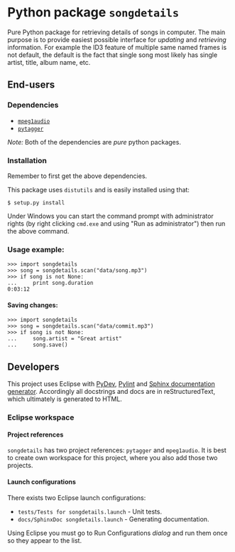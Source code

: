 Python package ``songdetails`` 
==============================

Pure Python package for retrieving details of songs in computer. The main 
purpose is to provide easiest possible interface for *updating* and *retrieving*
information. For example the ID3 feature of multiple same named frames is not
default, the default is the fact that single song most likely has single artist,
title, album name, etc.

End-users
---------

### Dependencies

* [`mpeg1audio`](http://github.com/Ciantic/mpeg1audio/)
* [`pytagger`](http://github.com/scy/pytagger/)

*Note:* Both of the dependencies are *pure* python packages.

### Installation

Remember to first get the above dependencies.

This package uses `distutils` and is easily installed using that:

	$ setup.py install
	
Under Windows you can start the command prompt with administrator rights (by 
right clicking `cmd.exe` and using "Run as administrator") then run the above 
command.
	
### Usage example:

    >>> import songdetails
    >>> song = songdetails.scan("data/song.mp3")
    >>> if song is not None:
    ...     print song.duration
    0:03:12

#### Saving changes:

    >>> import songdetails
    >>> song = songdetails.scan("data/commit.mp3")
    >>> if song is not None:
    ...     song.artist = "Great artist"
    ...     song.save()

Developers
----------

This project uses Eclipse with [PyDev](http://pydev.sourceforge.net/), [Pylint](http://www.logilab.org/857) and [Sphinx documentation generator](http://sphinx.pocoo.org/). Accordingly all docstrings and docs are in reStructuredText, which ultimately is generated to HTML.

### Eclipse workspace

#### Project references

`songdetails` has two project references: `pytagger` and `mpeg1audio`. It is best to create own workspace for this project, where you also add those two projects.

#### Launch configurations

There exists two Eclipse launch configurations:

 * `tests/Tests for songdetails.launch` - Unit tests.
 * `docs/SphinxDoc songdetails.launch` - Generating documentation.

Using Eclipse you must go to Run Configurations *dialog* and run them once so they appear to the list.
